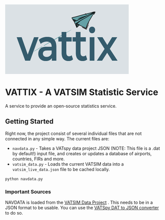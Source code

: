 ![](.github/logo.png)
# VATTIX - A VATSIM Statistic Service
A service to provide an open-source statistics service.

## Getting Started
Right now, the project consist of several individual files that are not connected in any simple way.
The current files are:

* `navdata.py` - Takes a VATspy data project JSON (NOTE: This file is a .dat by default!) input file, and creates or updates a database of airports, countries, FIRs and more.
* `vatsim_data.py` - Loads the current VATSIM data into a `vatsim_live_data.json` file to be cached locally. 


```python 
python navdata.py
```

### Important Sources
NAVDATA is loaded from the [VATSIM Data Project](https://github.com/vatsimnetwork/vatspy-data-project) . This needs to be in a JSON format to be usable. You can use the [VATSpy DAT to JSON converter](https://github.com/nyartcc/VATSpy-DAT-to-JSON-converter) to do so. 